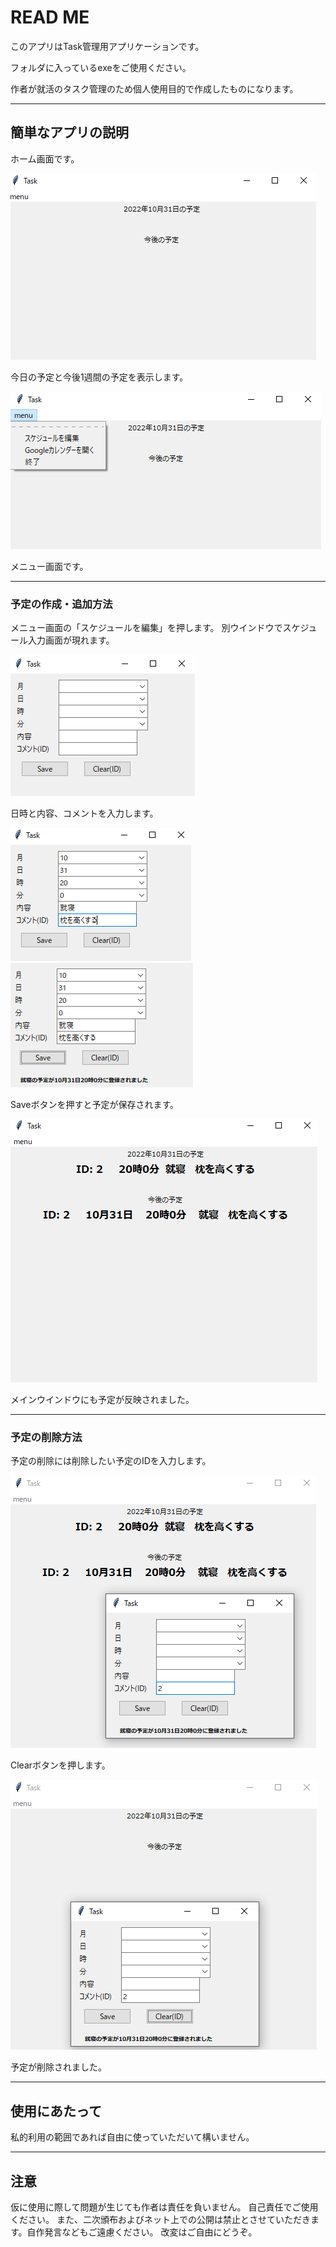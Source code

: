 # READ ME

このアプリはTask管理用アプリケーションです。

フォルダに入っているexeをご使用ください。

作者が就活のタスク管理のため個人使用目的で作成したものになります。

---

## 簡単なアプリの説明

ホーム画面です。

![Home](img/20221031161406.png)

今日の予定と今後1週間の予定を表示します。

![menu](img/20221031161520.png)

メニュー画面です。

---

### 予定の作成・追加方法

メニュー画面の「スケジュールを編集」を押します。
別ウインドウでスケジュール入力画面が現れます。

![sub](img/20221031161748.png)

日時と内容、コメントを入力します。

![rei](img/20221031162103.png)
![rei2](img/20221031162130.png)

Saveボタンを押すと予定が保存されます。

![rei3](img/20221031162158.png)

メインウインドウにも予定が反映されました。

---

### 予定の削除方法

予定の削除には削除したい予定のIDを入力します。

![rei4](img/20221031162438.png)

Clearボタンを押します。

![rei5](img/20221031162539.png)

予定が削除されました。

---

## 使用にあたって

私的利用の範囲であれば自由に使っていただいて構いません。

---

## 注意

仮に使用に際して問題が生じても作者は責任を負いません。
自己責任でご使用ください。
また、二次頒布およびネット上での公開は禁止とさせていただきます。自作発言などもご遠慮ください。
改変はご自由にどうぞ。
